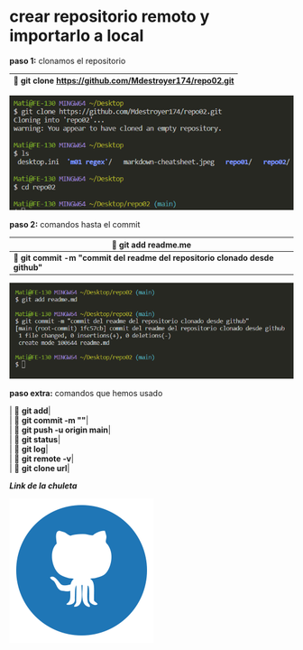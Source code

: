 # crear repositorio remoto y importarlo a local

**paso 1:** clonamos el repositorio


| 🦖 **git clone https://github.com/Mdestroyer174/repo02.git**| 
|-----------------------------------------------------------|

![Este contenido se mostrará cuando la imagen no se pueda cargar, como texto alternativo](/img/1.png "paso 1")

**paso 2:** comandos hasta el commit
   
| 🦖 **git add readme.me**                                 | 
|-----------------------------------------------------------|
| 🦖 **git commit -m "commit del readme del repositorio clonado desde github"**| 

![Este contenido se mostrará cuando la imagen no se pueda cargar, como texto alternativo](/img/2.png "paso 2")

**paso extra:** comandos que hemos usado
   
| 🦖 **git add**|            
| 🦖 **git commit -m ""**|        
| 🦖 **git push -u origin main**|   
| 🦖 **git status**|    
| 🦖 **git log**|  
| 🦖 **git remote -v**|  
| 🦖 **git clone url**|  

***Link de la chuleta***

[![a](/img/5.png)](https://education.github.com/git-cheat-sheet-education.pdf)







